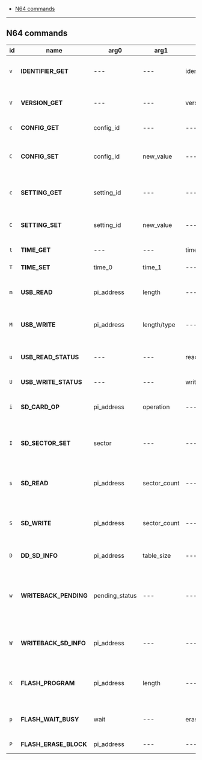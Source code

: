 - [N64 commands](#n64-commands)

---

## N64 commands

| id  | name                  | arg0           | arg1         | rsp0             | rsp1           | description                                                |
| --- | --------------------- | -------------- | ------------ | ---------------- | -------------- | ---------------------------------------------------------- |
| `v` | **IDENTIFIER_GET**    | ---            | ---          | identifier       | ---            | Get flashcart identifier `SCv2`                            |
| `V` | **VERSION_GET**       | ---            | ---          | version          | ---            | Get flashcart firmware version                             |
| `c` | **CONFIG_GET**        | config_id      | ---          | ---              | current_value  | Get config option                                          |
| `C` | **CONFIG_SET**        | config_id      | new_value    | ---              | previous_value | Set config option and get previous value                   |
| `c` | **SETTING_GET**       | setting_id     | ---          | ---              | current_value  | Get persistent setting option                              |
| `C` | **SETTING_SET**       | setting_id     | new_value    | ---              | ---            | Set persistent setting option                              |
| `t` | **TIME_GET**          | ---            | ---          | time_0           | time_1         | Get current RTC value                                      |
| `T` | **TIME_SET**          | time_0         | time_1       | ---              | ---            | Set new RTC value                                          |
| `m` | **USB_READ**          | pi_address     | length       | ---              | ---            | Receive data from USB to flashcart                         |
| `M` | **USB_WRITE**         | pi_address     | length/type  | ---              | ---            | Send data from from flashcart to USB                       |
| `u` | **USB_READ_STATUS**   | ---            | ---          | read_status/type | length         | Get USB read status and type/length                        |
| `U` | **USB_WRITE_STATUS**  | ---            | ---          | write_status     | ---            | Get USB write status                                       |
| `i` | **SD_CARD_OP**        | pi_address     | operation    | ---              | return_data    | Perform special operation on SD card                       |
| `I` | **SD_SECTOR_SET**     | sector         | ---          | ---              | ---            | Set starting sector for next SD card R/W operation         |
| `s` | **SD_READ**           | pi_address     | sector_count | ---              | ---            | Read sectors from SD card to flashcart                     |
| `S` | **SD_WRITE**          | pi_address     | sector_count | ---              | ---            | Write sectors from flashcart to SD card                    |
| `D` | **DD_SD_INFO**        | pi_address     | table_size   | ---              | ---            | Set 64DD disk SD sector info                               |
| `w` | **WRITEBACK_PENDING** | pending_status | ---          | ---              | ---            | Get save writeback status (is write queued to the SD card) |
| `W` | **WRITEBACK_SD_INFO** | pi_address     | ---          | ---              | ---            | Load writeback SD sector table and enable it               |
| `K` | **FLASH_PROGRAM**     | pi_address     | length       | ---              | ---            | Program flash with bytes loaded into data buffer           |
| `p` | **FLASH_WAIT_BUSY**   | wait           | ---          | erase_block_size | ---            | Wait until flash ready / get block erase size              |
| `P` | **FLASH_ERASE_BLOCK** | pi_address     | ---          | ---              | ---            | Start flash block erase                                    |
